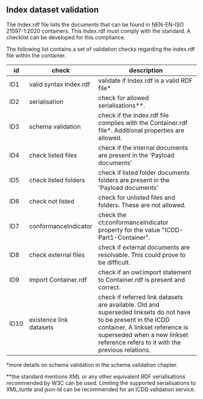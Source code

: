 ## Index dataset validation
The Index.rdf file lists the documents that can be found in NEN-EN-ISO 21597-1:2020 containers. This Index.rdf must comply with the standard. A checklist can be developed for this compliance.

The following list contains a set of validation checks regarding the index.rdf file within the container. 

id   | check   |description   |
--- | --- | ---
ID1|valid syntax Index.rdf| validate if Index.rdf is a valid RDF file*
ID2|serialisation|check for allowed serialisations**.  
ID3|schema validation |check if the index.rdf file complies with the Container.rdf file*. Additional properties are allowed.
ID4|check listed files | check if the internal documents are present in the 'Payload documents'
ID5|check listed folders|check if listed folder documents folders are present in the 'Payload documents'
ID6|check not listed | check for unlisted files and folders. These are not allowed.
ID7|conformanceIndicator| check the ct:conformanceIndicator property for the value "ICDD-Part1-Container".
ID8|check external files| check if external documents are resolvable. This could prove to be difficult.
ID9|import Container.rdf|check if an owl:import statement to Container.rdf is present and correct.
ID10|existence link datasets| check if referred link datasets are available. Old and superseded linksets do not have to be present in the ICDD container. A linkset reference is superseded when a new linkset reference refers to it with the previous relations. 


*more details on schema validation in the schema validation chapter.

**the standard mentions XML or any other equivalent RDF serialisations recommended by W3C can be used. Limiting the supported serialisations to XML,turtle and json-ld can be recommended for an ICDD validation service.  

